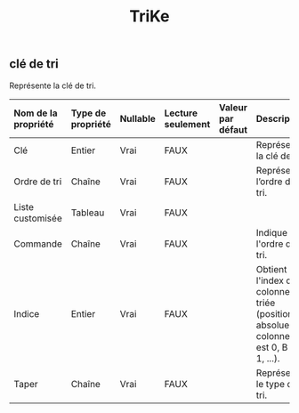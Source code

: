 ﻿---
title: TriKe
second_title: Aspose.Cells Cloud Documen
type: docs
url: /fr/specification/model/sortkey/
description: "Aspose.Cells Spécification du modèle cloud : SortKey. Gérez sans effort Excel et d'autres feuilles de calcul avec des fonctionnalités telles que l'ouverture, la génération, l'édition, le fractionnement, la fusion, la comparaison et la conversion."
kwords: Excel, Office, feuille de calcul, Cloud REST API, SortKey
weight: 50
---
## **clé de tri**

 Représente la clé de tri.

| Nom de la propriété| Type de propriété| Nullable| Lecture seulement| Valeur par défaut| Description|
|:- |:- |:- |:- |:- |:- |
| Clé| Entier| Vrai| FAUX|| Représente la clé de tri.|
| Ordre de tri| Chaîne| Vrai| FAUX||Représente l’ordre de tri.|
| Liste customisée|Tableau<String> | Vrai| FAUX|||
| Commande| Chaîne| Vrai| FAUX|| Indique l'ordre de tri.|
| Indice| Entier| Vrai| FAUX|| Obtient l'index de la colonne triée (position absolue, la colonne A est 0, B est 1, ...).|
| Taper| Chaîne| Vrai| FAUX|| Représente le type de tri.|

